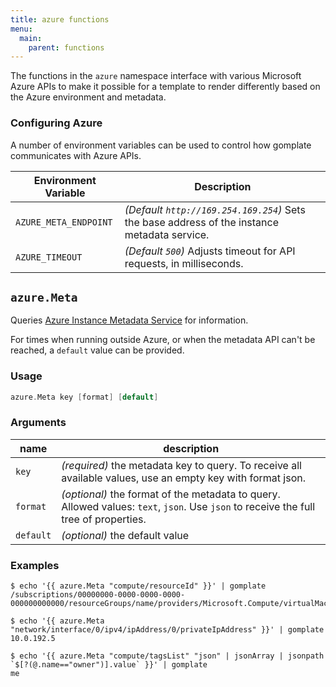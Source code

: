 ```yaml
---
title: azure functions
menu:
  main:
    parent: functions
---
```


The functions in the `azure` namespace interface with various Microsoft Azure
APIs to make it possible for a template to render differently based on the Azure 
environment and metadata.

### Configuring Azure

A number of environment variables can be used to control how gomplate communicates
with Azure APIs.

| Environment Variable | Description |
| -------------------- | ----------- |
| `AZURE_META_ENDPOINT` | _(Default `http://169.254.169.254`)_ Sets the base address of the instance metadata service. |
| `AZURE_TIMEOUT` | _(Default `500`)_ Adjusts timeout for API requests, in milliseconds. |

## `azure.Meta`

Queries [Azure Instance Metadata Service](https://learn.microsoft.com/en-us/azure/virtual-machines/instance-metadata-service) for information.

For times when running outside Azure, or when the metadata API can't be reached, a `default` value can be provided.

### Usage

```go
azure.Meta key [format] [default]
```

### Arguments

| name | description |
|------|-------------|
| `key` | _(required)_ the metadata key to query. To receive all available values, use an empty key with format json. |
| `format` | _(optional)_ the format of the metadata to query. Allowed values: `text`, `json`. Use `json` to receive the full tree of properties. |
| `default` | _(optional)_ the default value |

### Examples

```console
$ echo '{{ azure.Meta "compute/resourceId" }}' | gomplate
/subscriptions/00000000-0000-0000-0000-000000000000/resourceGroups/name/providers/Microsoft.Compute/virtualMachines/name
```
```console
$ echo '{{ azure.Meta "network/interface/0/ipv4/ipAddress/0/privateIpAddress" }}' | gomplate
10.0.192.5
```
```console
$ echo '{{ azure.Meta "compute/tagsList" "json" | jsonArray | jsonpath `$[?(@.name=="owner")].value` }}' | gomplate
me
```
